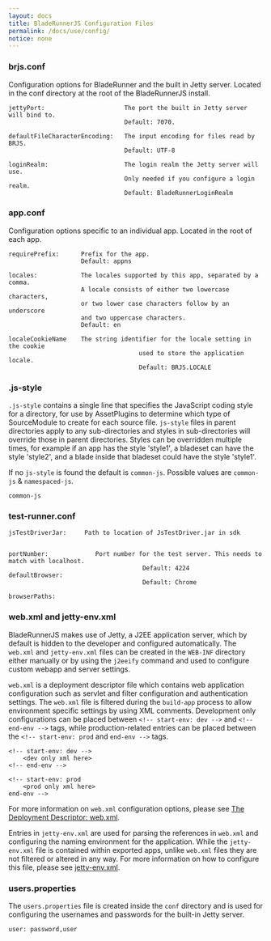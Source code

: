 ```yaml
---
layout: docs
title: BladeRunnerJS Configuration Files
permalink: /docs/use/config/
notice: none
---
```


### brjs.conf

Configuration options for BladeRunner and the built in Jetty server. Located in the conf directory at the root of the BladeRunnerJS install.

```
jettyPort:						The port the built in Jetty server will bind to.
								Default: 7070.

defaultFileCharacterEncoding:	The input encoding for files read by BRJS.
								Default: UTF-8

loginRealm:						The login realm the Jetty server will use.
								Only needed if you configure a login realm.
								Default: BladeRunnerLoginRealm
```

### app.conf

Configuration options specific to an individual app. Located in the root of each app.

```
requirePrefix:		Prefix for the app.
                	Default: appns

locales:        	The locales supported by this app, separated by a comma.
                	A locale consists of either two lowercase characters,
                	or two lower case characters follow by an underscore
                	and two uppercase characters.
                	Default: en

localeCookieName	The string identifier for the locale setting in the cookie
									used to store the application locale.
									Default: BRJS.LOCALE
```


### .js-style

`.js-style` contains a single line that specifies the JavaScript coding style for a directory,
	for use by AssetPlugins to determine which type of SourceModule to create for each source file.
`js-style` files in parent directories apply to any sub-directories and styles in sub-directories will override those in parent directories.
Styles can be overridden multiple times, for example if an app has the style 'style1', a bladeset can have the style 'style2',
	and a blade inside that bladeset could have the style 'style1'.

If no `js-style` is found the default is `common-js`.  Possible values are `common-js` &amp; `namespaced-js`.

```
common-js
```

### test-runner.conf

```
jsTestDriverJar:	 Path to location of JsTestDriver.jar in sdk


portNumber:				Port number for the test server. This needs to match with localhost.
									 Default: 4224
defaultBrowser:
									 Default: Chrome

browserPaths:

```

### web.xml and jetty-env.xml

BladeRunnerJS makes use of Jetty, a J2EE application server, which by default is hidden to the developer and configured automatically. The `web.xml` and `jetty-env.xml` files can be created in the `WEB-INF` directory either manually or by using the `j2eeify` command and used to configure custom webapp and server settings.

`web.xml` is a deployment descriptor file which contains web application configuration such as servlet and filter configuration and authentication settings. The `web.xml` file is filtered during the `build-app` process to allow environment specific settings by using XML comments. Development only configurations can be placed between `<!-- start-env: dev -->` and `<!-- end-env -->` tags, while production-related entries can be placed between the `<!-- start-env: prod` and `end-env -->` tags.

```
<!-- start-env: dev -->
	<dev only xml here>
<!-- end-env -->

<!-- start-env: prod
	<prod only xml here>
end-env -->
```

For more information on `web.xml` configuration options, please see [The Deployment Descriptor: web.xml](https://cloud.google.com/appengine/docs/java/config/webxml).

Entries in `jetty-env.xml` are used for parsing the references in `web.xml` and configuring the naming environment for the application. While the `jetty-env.xml` file is contained within exported apps, unlike `web.xml` files they are not filtered or altered in any way. For more information on how to configure this file, please see [jetty-env.xml](http://www.eclipse.org/jetty/documentation/9.2.1.v20140609/jetty-env-xml.html).

### users.properties

The `users.properties` file is created inside the `conf` directory and is used for configuring the usernames and passwords for the built-in Jetty server.

```
user: password,user
```
